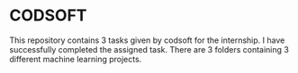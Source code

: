 # CODSOFT

This repository contains 3 tasks given by codsoft for the internship. I have successfully completed the assigned task. There are 3 folders containing 3 different machine learning projects.